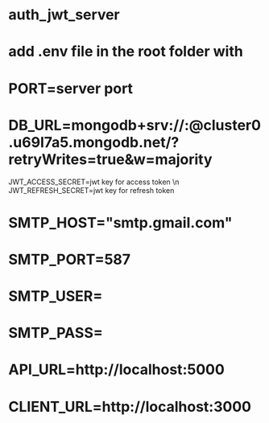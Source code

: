 # auth_jwt_server
# add .env file in the root folder with 
# PORT=server port
# DB_URL=mongodb+srv://<username>:<password>@cluster0.u69l7a5.mongodb.net/?retryWrites=true&w=majority
  JWT_ACCESS_SECRET=jwt key for access token
\n JWT_REFRESH_SECRET=jwt key for refresh token
# SMTP_HOST="smtp.gmail.com"
# SMTP_PORT=587
# SMTP_USER=<your email>
# SMTP_PASS=<your pass for app access>
# API_URL=http://localhost:5000
# CLIENT_URL=http://localhost:3000
